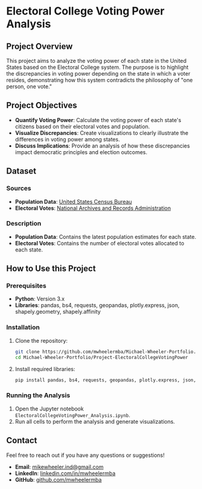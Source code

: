 # Electoral College Voting Power Analysis

## Project Overview

This project aims to analyze the voting power of each state in the United States based on the Electoral College system. The purpose is to highlight the discrepancies in voting power depending on the state in which a voter resides, demonstrating how this system contradicts the philosophy of "one person, one vote."

## Project Objectives

- **Quantify Voting Power**: Calculate the voting power of each state's citizens based on their electoral votes and population.
- **Visualize Discrepancies**: Create visualizations to clearly illustrate the differences in voting power among states.
- **Discuss Implications**: Provide an analysis of how these discrepancies impact democratic principles and election outcomes.

## Dataset

### Sources
- **Population Data**: [United States Census Bureau](https://www2.census.gov/programs-surveys/popest/datasets/2020-2023/state/totals/NST-EST2023-ALLDATA.csv)
- **Electoral Votes**: [National Archives and Records Administration](https://www.archives.gov/electoral-college/allocation)

### Description
- **Population Data**: Contains the latest population estimates for each state.
- **Electoral Votes**: Contains the number of electoral votes allocated to each state.

## How to Use this Project

### Prerequisites
- **Python**: Version 3.x
- **Libraries**: pandas, bs4, requests, geopandas, plotly.express, json, shapely.geometry, shapely.affinity

### Installation
1. Clone the repository:
    ```bash
    git clone https://github.com/mwheelermba/Michael-Wheeler-Portfolio.git
    cd Michael-Wheeler-Portfolio/Project-ElectoralCollegeVotingPower
    ```
2. Install required libraries:
    ```bash
    pip install pandas, bs4, requests, geopandas, plotly.express, json, shapely.geometry, shapely.affinity
    ```

### Running the Analysis
1. Open the Jupyter notebook `ElectoralCollegeVotingPower_Analysis.ipynb`.
2. Run all cells to perform the analysis and generate visualizations.

## Contact

Feel free to reach out if you have any questions or suggestions!

- **Email**: mikewheeler.ind@gmail.com
- **LinkedIn**: [linkedin.com/in/mwheelermba](https://linkedin.com/in/mwheelermba)
- **GitHub**: [github.com/mwheelermba](https://github.com/mwheelermba)
